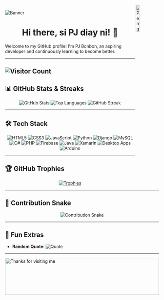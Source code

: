  <img align="right" src="https://raw.githubusercontent.com/Tarikul-Islam-Anik/Animated-Fluent-Emojis/master/Emojis/Animals/Penguin.png" alt="Penguin" width="15%" /><br>
![Banner](https://cdn.dribbble.com/users/219482/screenshots/14676444/media/28fa0b64b0454de0d0664e364e4f95fc.gif)   
<h1 align="center">Hi there, si PJ diay ni! 👋</h1> 

Welcome to my GitHub profile! I'm PJ Bonbon, an aspiring developer and continuously learning to become better. 

---
  
![Visitor Count](https://visitor-badge.laobi.icu/badge?page_id=pjjj23)
---
 
## 📊 GitHub Stats & Streaks

<div align="center">
  
![GitHub Stats](https://github-readme-stats.vercel.app/api?username=pjjj23&show_icons=true&theme=radical&count_private=true)
![Top Languages](https://github-readme-stats.vercel.app/api/top-langs/?username=pjjj23&layout=compact&theme=radical)
![GitHub Streak](https://github-readme-streak-stats.herokuapp.com/?user=pjjj23&theme=radical)

</div>

---

## 🛠️ Tech Stack

<div align="center">

![HTML5](https://img.shields.io/badge/html5-%23E34F26.svg?style=for-the-badge&logo=html5&logoColor=white)
![CSS3](https://img.shields.io/badge/css3-%231572B6.svg?style=for-the-badge&logo=css3&logoColor=white)
![JavaScript](https://img.shields.io/badge/javascript-%23323330.svg?style=for-the-badge&logo=javascript&logoColor=%23F7DF1E)
![Python](https://img.shields.io/badge/python-%2314354C.svg?style=for-the-badge&logo=python&logoColor=white)
![Django](https://img.shields.io/badge/django-%23092E20.svg?style=for-the-badge&logo=django&logoColor=white)
![MySQL](https://img.shields.io/badge/mysql-%2300f.svg?style=for-the-badge&logo=mysql&logoColor=white) 
![C#](https://img.shields.io/badge/C%23-%23239120.svg?style=for-the-badge&logo=c-sharp&logoColor=white)
![PHP](https://img.shields.io/badge/php-%23777BB4.svg?style=for-the-badge&logo=php&logoColor=white)
![Firebase](https://img.shields.io/badge/firebase-%23039BE5.svg?style=for-the-badge&logo=firebase)
![Java](https://img.shields.io/badge/java-%23ED8B00.svg?style=for-the-badge&logo=java&logoColor=white)
![Xamarin](https://img.shields.io/badge/Xamarin-%230070C0.svg?style=for-the-badge&logo=xamarin&logoColor=white)
![Desktop Apps](https://img.shields.io/badge/Desktop%20Apps-%234A90E2.svg?style=for-the-badge&logo=windows&logoColor=white)
![Arduino](https://img.shields.io/badge/Arduino-%2300979D.svg?style=for-the-badge&logo=arduino&logoColor=white)


</div>

---

## 🏆 GitHub Trophies

<div align="center">
  
[![Trophies](https://github-profile-trophy.vercel.app/?username=pjjj23&theme=radical&row=1&column=6)](https://github.com/ryo-ma/github-profile-trophy)

</div>

---

## 🐍 Contribution Snake

<div align="center">
   
![Contribution Snake](https://raw.githubusercontent.com/pjjj23/pjjj23/main/snake.svg)


</div>

---

## 🖤 Fun Extras

 
 
- **Random Quote**: 
![Quote](https://quotes-github-readme.vercel.app/api?type=horizontal&theme=dark) 
--- 
<img height="120" alt="Thanks for visiting me" width="100%" src="https://raw.githubusercontent.com/BrunnerLivio/brunnerlivio/master/images/marquee.svg" /> 
